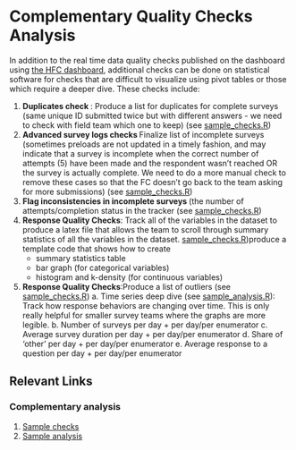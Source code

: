 # Complementary Quality Checks Analysis

In addition to the real time data quality checks published on the dashboard using [the HFC dashboard](), additional checks can be done on statistical software for checks that are difficult to visualize using pivot tables or those which require a deeper dive. These checks include:  

1. <b> Duplicates check </b>: Produce a list for duplicates for complete surveys (same unique ID submitted twice but with different answers - we need to check with field team which one to keep) (see [sample_checks.R](https://github.com/dime-worldbank/iesurveykit/blob/initial-update/iesurveychecks/r/sample_checks.R))
2. <b> Advanced survey logs checks </b> Finalize list of incomplete surveys  (sometimes preloads are not updated in a timely fashion, and may indicate that a survey is incomplete when the correct number of attempts (5) have been made and the respondent wasn’t reached OR the survey is actually complete. We need to do a more manual check to remove these cases so that the FC doesn’t go back to the team asking for more submissions) (see [sample_checks.R](https://github.com/dime-worldbank/iesurveykit/blob/initial-update/iesurveychecks/r/sample_checks.R))
3. <b> Flag inconsistencies in incomplete surveys </b> (the number of attempts/completion status in the tracker (see [sample_checks.R](https://github.com/dime-worldbank/iesurveykit/blob/initial-update/iesurveychecks/r/sample_checks.R))
4. <b> Response Quality Checks</b>: Track all of the variables in the dataset to produce a latex file that allows the team to scroll through summary statistics of all the variables in the dataset. [sample_checks.R](https://github.com/dime-worldbank/iesurveykit/blob/initial-update/iesurveychecks/r/sample_checks.R))produce a template code that shows how to create
    * summary statistics table
    * bar graph (for categorical variables)
    * histogram and k-density (for continuous variables)
5. <b> Response Quality Checks</b>:Produce a list of outliers (see [sample_checks.R](https://github.com/dime-worldbank/iesurveykit/blob/initial-update/iesurveychecks/r/sample_checks.R))
  a. Time series deep dive (see [sample_analysis.R](https://github.com/dime-worldbank/iesurveykit/blob/initial-update/iesurveychecks/r/sample_analysis.R)): Track how response behaviors are changing over time. This is only really helpful for smaller survey teams where the graphs are more legible.
  b. Number of surveys per day  + per day/per enumerator
  c. Average survey duration per day + per day/per enumerator
  d. Share of ‘other’ per day + per day/per enumerator
  e. Average response to a question per day + per day/per enumerator

## Relevant Links

### Complementary analysis
1. [Sample checks](https://github.com/dime-worldbank/iesurveykit/blob/initial-update/iesurveychecks/r/sample_checks.R)
2. [Sample analysis](https://github.com/dime-worldbank/iesurveykit/blob/initial-update/iesurveychecks/r/sample_analysis.R)

